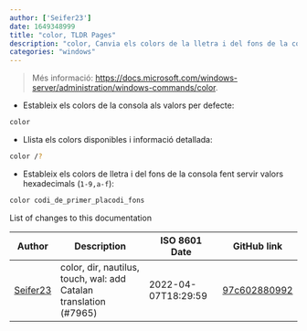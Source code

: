 ```yaml
---
author: ['Seifer23']
date: 1649348999
title: "color, TLDR Pages"
description: "color, Canvia els colors de la lletra i del fons de la consola."
categories: "windows"
---
```

> Més informació: <https://docs.microsoft.com/windows-server/administration/windows-commands/color>.

- Estableix els colors de la consola als valors per defecte:

```bash
color
```

- Llista els colors disponibles i informació detallada:

```bash
color /?
```

- Estableix els colors de lletra i del fons de la consola fent servir valors hexadecimals (`1-9,a-f`):

```bash
color codi_de_primer_placodi_fons
```
List of changes to this documentation


Author | Description | ISO 8601 Date | GitHub link
------|-----|-----|-----
[Seifer23](mailto:48915360+Seifer23@users.noreply.github.com) | color, dir, nautilus, touch, wal: add Catalan translation (#7965) | 2022-04-07T18:29:59 | [97c602880992](https://github.com/tldr-pages/tldr/commit/97c6028809920cd56e8270c571ac948e7893973e)

